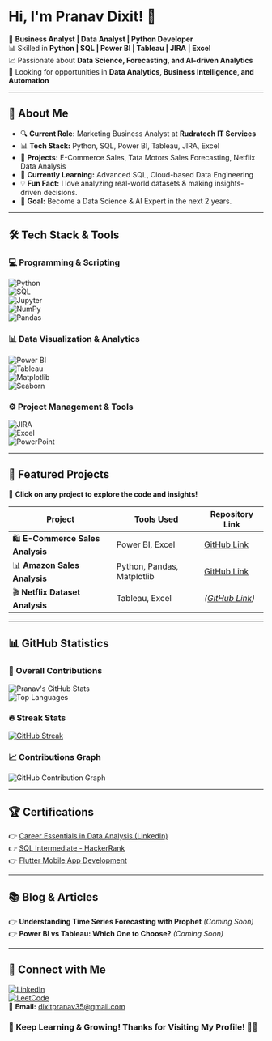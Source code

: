 # **Hi, I'm Pranav Dixit! 👋**  

🚀 **Business Analyst | Data Analyst | Python Developer**  
📊 Skilled in **Python | SQL | Power BI | Tableau | JIRA | Excel**  
📈 Passionate about **Data Science, Forecasting, and AI-driven Analytics**  
🎯 Looking for opportunities in **Data Analytics, Business Intelligence, and Automation**  

---

## **🌟 About Me**
- 🔍 **Current Role:** Marketing Business Analyst at **Rudratech IT Services**  
- 📊 **Tech Stack:** Python, SQL, Power BI, Tableau, JIRA, Excel  
- 🚀 **Projects:** E-Commerce Sales, Tata Motors Sales Forecasting, Netflix Data Analysis  
- 🌱 **Currently Learning:** Advanced SQL, Cloud-based Data Engineering  
- 💡 **Fun Fact:** I love analyzing real-world datasets & making insights-driven decisions.  
- 🎯 **Goal:** Become a Data Science & AI Expert in the next 2 years.  

---

## **🛠️ Tech Stack & Tools**  
### **💻 Programming & Scripting**  
![Python](https://img.shields.io/badge/Python-3776AB?style=for-the-badge&logo=python&logoColor=white)  
![SQL](https://img.shields.io/badge/SQL-4479A1?style=for-the-badge&logo=mysql&logoColor=white)  
![Jupyter](https://img.shields.io/badge/Jupyter-F37626?style=for-the-badge&logo=jupyter&logoColor=white)  
![NumPy](https://img.shields.io/badge/Numpy-013243?style=for-the-badge&logo=numpy&logoColor=white)  
![Pandas](https://img.shields.io/badge/Pandas-150458?style=for-the-badge&logo=pandas&logoColor=white)  

### **📊 Data Visualization & Analytics**  
![Power BI](https://img.shields.io/badge/PowerBI-F2C811?style=for-the-badge&logo=powerbi&logoColor=white)  
![Tableau](https://img.shields.io/badge/Tableau-005F9E?style=for-the-badge&logo=tableau&logoColor=white)  
![Matplotlib](https://img.shields.io/badge/Matplotlib-3776AB?style=for-the-badge&logo=python&logoColor=white)  
![Seaborn](https://img.shields.io/badge/Seaborn-3776AB?style=for-the-badge&logo=python&logoColor=white)  

### **⚙️ Project Management & Tools**  
![JIRA](https://img.shields.io/badge/JIRA-0052CC?style=for-the-badge&logo=jira&logoColor=white)  
![Excel](https://img.shields.io/badge/Microsoft_Excel-217346?style=for-the-badge&logo=microsoft-excel&logoColor=white)  
![PowerPoint](https://img.shields.io/badge/PowerPoint-B7472A?style=for-the-badge&logo=microsoft-powerpoint&logoColor=white)  

---

## **🚀 Featured Projects**  
📂 **Click on any project to explore the code and insights!**  

| Project | Tools Used | Repository Link |
|---------|-----------|----------------|
| 🛍️ **E-Commerce Sales Analysis** | Power BI, Excel | [GitHub Link](https://github.com/Pranavdixitofficial/E-Commerce_sales_analysis) |
| 📊 **Amazon Sales Analysis** | Python, Pandas, Matplotlib | [GitHub Link](https://github.com/Pranavdixitofficial/Amazon_india_sales/tree/main) |
| 🎬 **Netflix Dataset Analysis** | Tableau, Excel | *([GitHub Link](https://github.com/Pranavdixitofficial/Netflix-Data-Analytics))* |

---

## **📊 GitHub Statistics**  
### **📄 Overall Contributions**  
![Pranav's GitHub Stats](https://github-readme-stats.vercel.app/api?username=Pranavdixitofficial&show_icons=true&theme=dark)  
![Top Languages](https://github-readme-stats.vercel.app/api/top-langs/?username=Pranavdixitofficial&layout=compact&theme=dark)  

### **🔥 Streak Stats**  
[![GitHub Streak](https://github-readme-streak-stats.herokuapp.com?user=Pranavdixitofficial&theme=dark)](https://git.io/streak-stats)  

### **📈 Contributions Graph**  
![GitHub Contribution Graph](https://activity-graph.herokuapp.com/graph?username=Pranavdixitofficial&theme=react-dark)  

---

## **🏆 Certifications**  
👉 [Career Essentials in Data Analysis (LinkedIn)](https://www.linkedin.com/learning/certificates/bd16e8e9b82d2d8a1e9522b60461ee00ffbda2288ff9a3904a8a4df33ecc9a75)  
👉 [SQL Intermediate - HackerRank](https://www.hackerrank.com/certificates/iframe/5796cea75362)  
👉 [Flutter Mobile App Development](https://credentials.cromacampus.com/pdfdownload/551)  

---

## **📚 Blog & Articles**  
👉 **Understanding Time Series Forecasting with Prophet** *(Coming Soon)*  
👉 **Power BI vs Tableau: Which One to Choose?** *(Coming Soon)*  

---

## **💌 Connect with Me**  
[![LinkedIn](https://img.shields.io/badge/LinkedIn-0077B5?style=for-the-badge&logo=linkedin&logoColor=white)](https://www.linkedin.com/in/pranavdixitofficial/)  
[![LeetCode](https://img.shields.io/badge/LeetCode-FFA116?style=for-the-badge&logo=leetcode&logoColor=white)](https://leetcode.com/u/pranavdixitofficial/)  
📩 **Email:** dixitpranav35@gmail.com  


### **🚀 Keep Learning & Growing! Thanks for Visiting My Profile!** 🎯🔥  
